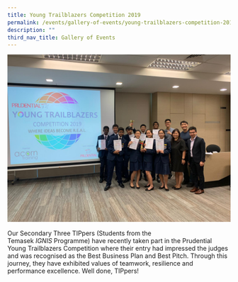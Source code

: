 ```yaml
---
title: Young Trailblazers Competition 2019
permalink: /events/gallery-of-events/young-trailblazers-competition-2019/
description: ""
third_nav_title: Gallery of Events
---
```

![](/images/ytbc%20%20.jpg)

Our Secondary Three TIPpers (Students from the Temasek _IGNIS_ Programme) have recently taken part in the Prudential Young Trailblazers Competition where their entry had impressed the judges and was recognised as the Best Business Plan and Best Pitch. Through this journey, they have exhibited values of teamwork, resilience and performance excellence. Well done, TIPpers!